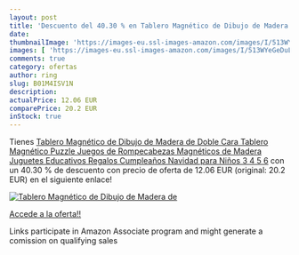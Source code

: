 ```yaml
---
layout: post
title: 'Descuento del 40.30 % en Tablero Magnético de Dibujo de Madera de'
date: 
thumbnailImage: 'https://images-eu.ssl-images-amazon.com/images/I/513WYeGeDuL._SL200_.jpg'
images: [ 'https://images-eu.ssl-images-amazon.com/images/I/513WYeGeDuL._SL200_.jpg' ]
comments: true
category: ofertas
author: ring
slug: B01M4ISV1N
description:
actualPrice: 12.06 EUR
comparePrice: 20.2 EUR
inStock: true
---
```


Tienes [Tablero Magnético de Dibujo de Madera de Doble Cara Tablero Magnético Puzzle Juegos de Rompecabezas Magnéticos de Madera Juguetes Educativos Regalos Cumpleaños Navidad para Niños 3 4 5 6](https://www.amazon.es/dp/B01M4ISV1N/?tag=tolees-21) con un 40.30 % de descuento con precio de oferta de 12.06 EUR (original: 20.2 EUR) en el siguiente enlace!

[![Tablero Magnético de Dibujo de Madera de](https://images-eu.ssl-images-amazon.com/images/I/513WYeGeDuL._SL200_.jpg)](https://www.amazon.es/dp/B01M4ISV1N/?tag=tolees-21)

[Accede a la oferta!!](https://www.amazon.es/dp/B01M4ISV1N/?tag=tolees-21)

Links participate in Amazon Associate program and might generate a comission on qualifying sales


